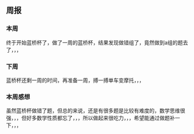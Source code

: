## 周报

### 本周

终于开始蓝桥杯了，做了一周的蓝桥杯，结果发现做错组了，竟然做到a组的题去了，，，

### 下周

蓝桥杯还剩一周的时间，再准备一周，搏一搏单车变摩托，，，

### 本周感想

虽然蓝桥杯做错了题，但总的来说，还是有很多题是比较有难度的，数学思维很强，，，但好多数学性质都忘了，，，所以做起来很吃力，，，希望能通过做题补一下，，，
